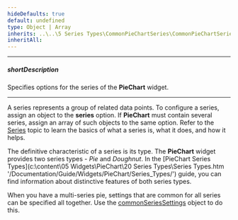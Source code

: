 ```yaml
---
hideDefaults: true
default: undefined
type: Object | Array
inherits: ..\..\5 Series Types\CommonPieChartSeries\CommonPieChartSeries.md
inheritAll: 
---
```

---
##### shortDescription
Specifies options for the series of the **PieChart** widget.

---
A series represents a group of related data points. To configure a series, assign an object to the **series** option. If **PieChart** must contain several series, assign an array of such objects to the same option. Refer to the [Series](/concepts/05%20Widgets/PieChart/10%20Visual%20Elements/010%20Series.md '/Documentation/Guide/Widgets/PieChart/Visual_Elements/#Series') topic to learn the basics of what a series is, what it does, and how it helps.

The definitive characteristic of a series is its type. The **PieChart** widget provides two series types - *Pie* and *Doughnut*. In the [PieChart Series Types](c:\content\05 Widgets\PieChart\20 Series Types\Series Types.htm '/Documentation/Guide/Widgets/PieChart/Series_Types/') guide, you can find information about distinctive features of both series types.

When you have a multi-series pie, settings that are common for all series can be specified all together. Use the [commonSeriesSettings](/api-reference/20%20Data%20Visualization%20Widgets/dxPieChart/1%20Configuration/commonSeriesSettings '/Documentation/ApiReference/Data_Visualization_Widgets/dxPieChart/Configuration/commonSeriesSettings/') object to do this.